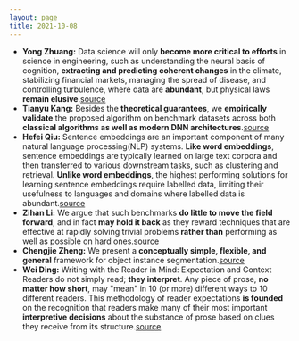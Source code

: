 ```yaml
---
layout: page
title: 2021-10-08
---
```

- **Yong Zhuang:** Data science will only **become more critical to efforts** in science in engineering, such as understanding the neural basis of cognition, **extracting and predicting coherent changes** in the climate, stabilizing financial markets, managing the spread of disease, and controlling turbulence, where data are **abundant**, but physical laws **remain elusive**.[source](https://www.pnas.org/content/pnas/113/15/3932.full.pdf)
- **Tianyu Kang:** Besides the **theoretical guarantees**, we **empirically validate** the proposed algorithm on benchmark datasets across both **classical algorithms as well as modern DNN architectures**.[source](https://arxiv.org/pdf/2106.12887.pdf)
- **Hefei Qiu:** Sentence embeddings are an important component of many natural language processing(NLP) systems. **Like word embeddings**, sentence embeddings are typically learned on large text corpora and then transferred to various downstream tasks, such as clustering and retrieval. **Unlike word embeddings**, the highest performing solutions for learning sentence embeddings require labelled data, limiting their usefulness to languages and domains where labelled data is abundant.[source](https://arxiv.org/pdf/2006.03659.pdf)
- **Zihan Li:** We argue that such benchmarks **do little to move the field forward**, and in fact **may hold it back** as they reward techniques that are effective at rapidly solving trivial problems **rather than** performing as well as possible on hard ones.[source](https://dl.acm.org/doi/10.1145/2330163.2330273)
- **Chengjie Zheng:** We present a **conceptually simple, flexible, and general** framework for object instance segmentation.[source](https://research.fb.com/wp-content/uploads/2017/08/maskrcnn.pdf)
- **Wei Ding:** Writing with the Reader in Mind: Expectation and Context Readers do not simply read; **they interpret**. Any piece of prose, **no matter how short**, may "mean" in 10 (or more) different ways to 10 different readers. This methodology of reader expectations **is founded** on the recognition that readers make many of their most important **interpretive decisions** about the substance of prose based on clues they receive from its structure.[source](https://www.americanscientist.org/blog/the-long-view/the-science-of-scientific-writing)

